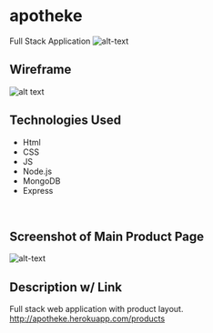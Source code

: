 # apotheke

Full Stack Application 
![alt-text](https://i.imgur.com/Uvvw5SD.png)


<h2>Wireframe</h2>

![alt text](https://i.imgur.com/4Q7icL3.png)

<h2>Technologies Used</h2>

<ul>
  <li>Html</li>
  <li>CSS</li>
  <li>JS</li>
  <li>Node.js</li>
  <li>MongoDB</li>
  <li>Express</li>
  </ul>
<br />

<h2>Screenshot of Main Product Page</h2>

![alt-text](https://i.imgur.com/voWtXjm.png)

<h2>Description w/ Link</h2>

Full stack web application with product layout. 
http://apotheke.herokuapp.com/products




